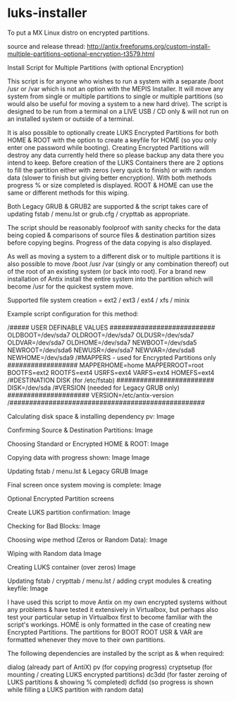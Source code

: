 # luks-installer
To put a MX Linux distro on encrypted partitions.

source and release thread: http://antix.freeforums.org/custom-install-multiple-partitions-optional-encryption-t3579.html

Install Script for Multiple Partitions (with optional Encryption)

This script is for anyone who wishes to run a system with a separate /boot /usr or /var which is not an option with the MEPIS Installer. It will move any system from single or multiple partitions to single or multiple partitions (so would also be useful for moving a system to a new hard drive). The script is designed to be run from a terminal on a LIVE USB / CD only & will not run on an installed system or outside of a terminal.

It is also possible to optionally create LUKS Encrypted Partitions for both HOME & ROOT with the option to create a keyfile for HOME (so you only enter one password while booting). Creating Encrypted Partitions will destroy any data currently held there so please backup any data there you intend to keep. Before creation of the LUKS Containers there are 2 options to fill the partition either with zeros (very quick to finish) or with random data (slower to finish but giving better encryption). With both methods progress % or size completed is displayed. ROOT & HOME can use the same or different methods for this wiping.

Both Legacy GRUB & GRUB2 are supported & the script takes care of updating fstab / menu.lst or grub.cfg / crypttab as appropriate.

The script should be reasonably foolproof with sanity checks for the data being copied & comparisons of source files & destination partition sizes before copying begins. Progress of the data copying is also displayed.

As well as moving a system to a different disk or to multiple partitions it is also possible to move /boot /usr /var (singly or any combination thereof) out of the root of an existing system (or back into root). For a brand new installation of Antix install the entire system into the partition which will become /usr for the quickest system move.

Supported file system creation = ext2 / ext3 / ext4 / xfs / minix

Example script configuration for this method:

/##### USER DEFINABLE VALUES ###########################
OLDBOOT=/dev/sda7
OLDROOT=/dev/sda7
OLDUSR=/dev/sda7
OLDVAR=/dev/sda7
OLDHOME=/dev/sda7
NEWBOOT=/dev/sda5
NEWROOT=/dev/sda6
NEWUSR=/dev/sda7
NEWVAR=/dev/sda8
NEWHOME=/dev/sda9
/#MAPPERS - used for Encrypted Partitions only ##################
MAPPERHOME=home
MAPPERROOT=root
BOOTFS=ext2
ROOTFS=ext4
USRFS=ext4
VARFS=ext4
HOMEFS=ext4
/#DESTINATION DISK (for /etc/fstab) #########################
DISK=/dev/sda
/#VERSION (needed for Legacy GRUB only) #####################
VERSION=/etc/antix-version
/##################################################

Calculating disk space & installing dependency pv:
Image

Confirming Source & Destination Partitions:
Image

Choosing Standard or Encrypted HOME & ROOT:
Image

Copying data with progress shown:
Image
Image

Updating fstab / menu.lst & Legacy GRUB
Image

Final screen once system moving is complete:
Image

Optional Encrypted Partition screens

Create LUKS partition confirmation:
Image

Checking for Bad Blocks:
Image

Choosing wipe method (Zeros or Random Data):
Image

Wiping with Random data
Image

Creating LUKS container (over zeros)
Image

Updating fstab / crypttab / menu.lst / adding crypt modules & creating keyfile:
Image

I have used this script to move Antix on my own encrypted systems without any problems & have tested it extensively in Virtualbox, but perhaps also test your particular setup in Virtualbox first to become familiar with the script's workings. HOME is only formatted in the case of creating new Encrypted Partitions. The partitions for BOOT ROOT USR & VAR are formatted whenever they move to their own partitions.

The following dependencies are installed by the script as & when required:

dialog (already part of AntiX)
pv (for copying progress)
cryptsetup (for mounting / creating LUKS encrypted partitions)
dc3dd (for faster zeroing of LUKS partitions & showing % completed)
dcfldd (so progress is shown while filling a LUKS partition with random data)
